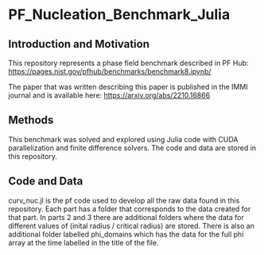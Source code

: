 # PF_Nucleation_Benchmark_Julia

## Introduction and Motivation
This repository represents a phase field benchmark described in PF Hub: https://pages.nist.gov/pfhub/benchmarks/benchmark8.ipynb/

The paper that was written describing this paper is published in the IMMI journal and is available here: https://arxiv.org/abs/2210.16866

## Methods
This benchmark was solved and explored using Julia code with CUDA parallelization and finite difference solvers.
The code and data are stored in this repository.

## Code and Data
curv_nuc.jl is the pf code used to develop all the raw data found in this repository.
Each part has a folder that corresponds to the data created for that part.
In parts 2 and 3 there are additional folders where the data for different values of (inital radius / critical radius) are stored.
There is also an additional folder labelled phi_domains which has the data for the full phi array at the time labelled in the title of the file.
